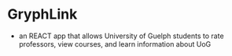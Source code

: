 # GryphLink
- an REACT app that allows University of Guelph students to rate professors, view courses, and learn information about UoG
